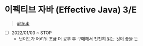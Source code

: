 # 이펙티브 자바 (Effective Java) 3/E

> [github](https://github.com/WegraLee/effective-java-3e-source-code)

- [ ] 2022/01/03 ~ STOP
  - 난이도가 어려워 조금 더 공부 후 구매해서 천천히 읽는 것이 좋을 듯
